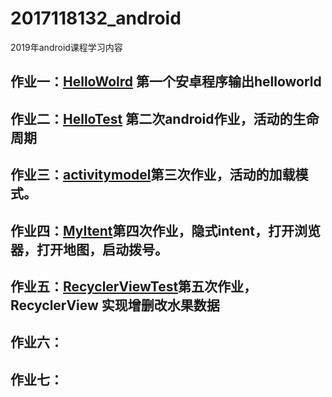 # 2017118132_android
2019年android课程学习内容
## 作业一：[HelloWolrd](https://github.com/zoulam/2017118132_android/tree/master/HelloWolrd) 第一个安卓程序输出helloworld
## 作业二：[HelloTest](https://github.com/zoulam/2017118132_android/tree/master/HelloTest)	第二次android作业，活动的生命周期
## 作业三：[activitymodel](https://github.com/zoulam/2017118132_android/tree/master/activitymodel)第三次作业，活动的加载模式。
## 作业四：[MyItent](https://github.com/zoulam/2017118132_android/tree/master/MyItent)第四次作业，隐式intent，打开浏览器，打开地图，启动拨号。
## 作业五：[RecyclerViewTest](https://github.com/zoulam/2017118132_android/tree/master/RecyclerViewTest)第五次作业，RecyclerView 实现增删改水果数据
## 作业六：
## 作业七：

